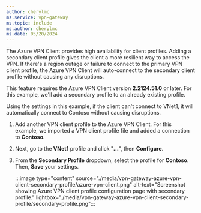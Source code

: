 ```yaml
---
author: cherylmc
ms.service: vpn-gateway
ms.topic: include
ms.author: cherylmc
ms.date: 05/20/2024
---
```


The Azure VPN Client provides high availability for client profiles. Adding a secondary client profile gives the client a more resilient way to access the VPN. If there's a region outage or failure to connect to the primary VPN client profile, the Azure VPN Client will auto-connect to the secondary client profile without causing any disruptions.

This feature requires the Azure VPN Client version **2.2124.51.0** or later. For this example, we'll add a secondary profile to an already existing profile.

Using the settings in this example, if the client can't connect to VNet1, it will automatically connect to Contoso without causing disruptions.

1. Add another VPN client profile to the Azure VPN Client. For this example, we imported a VPN client profile file and added a connection to **Contoso**.
1. Next, go to the **VNet1** profile and click "**...**", then **Configure**.
1. From the **Secondary Profile** dropdown, select the profile for **Contoso**. Then, **Save** your settings.

   :::image type="content" source="./media/vpn-gateway-azure-vpn-client-secondary-profile/azure-vpn-client.png" alt-text="Screenshot showing Azure VPN client profile configuration page with secondary profile." lightbox="./media/vpn-gateway-azure-vpn-client-secondary-profile/secondary-profile.png":::